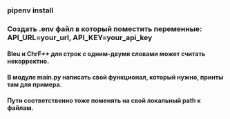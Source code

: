 ### pipenv install

### Создать .env файл в который поместить переменные: API_URL=your_url, API_KEY=your_api_key

#### Bleu и ChrF++ для строк с одним-двумя словами может считать некорректно.

#### В модуле main.py написать свой функционал, который нужно, принты там для примера.
#### Пути соответственно тоже поменять на свой локальный path к файлам. 